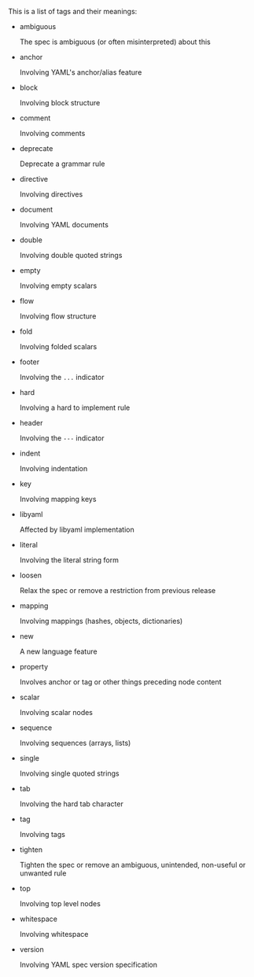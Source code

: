 This is a list of tags and their meanings:

* ambiguous

  The spec is ambiguous (or often misinterpreted) about this

* anchor

  Involving YAML's anchor/alias feature

* block

  Involving block structure

* comment

  Involving comments

* deprecate

  Deprecate a grammar rule

* directive

  Involving directives

* document

  Involving YAML documents

* double

  Involving double quoted strings

* empty

  Involving empty scalars

* flow

  Involving flow structure

* fold

  Involving folded scalars

* footer

  Involving the `...` indicator

* hard

  Involving a hard to implement rule

* header

  Involving the `---` indicator

* indent

  Involving indentation

* key

  Involving mapping keys

* libyaml

  Affected by libyaml implementation

* literal

  Involving the literal string form

* loosen

  Relax the spec or remove a restriction from previous release

* mapping

  Involving mappings (hashes, objects, dictionaries)

* new

  A new language feature

* property

  Involves anchor or tag or other things preceding node content

* scalar

  Involving scalar nodes

* sequence

  Involving sequences (arrays, lists)

* single

  Involving single quoted strings

* tab

  Involving the hard tab character

* tag

  Involving tags

* tighten

  Tighten the spec or remove an ambiguous, unintended, non-useful or unwanted rule

* top

  Involving top level nodes

* whitespace

  Involving whitespace

* version

  Involving YAML spec version specification
